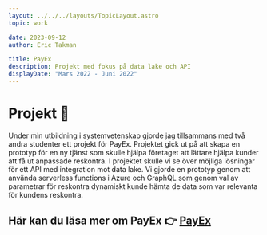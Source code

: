 ```yaml
---
layout: ../../../layouts/TopicLayout.astro
topic: work

date: 2023-09-12
author: Eric Takman

title: PayEx
description: Projekt med fokus på data lake och API
displayDate: "Mars 2022 - Juni 2022"
---
```


# Projekt 🚀

Under min utbildning i systemvetenskap gjorde jag tillsammans med två andra studenter ett projekt för PayEx. Projektet gick ut på att skapa en prototyp för en ny tjänst som skulle hjälpa företaget att lättare hjälpa kunder att få ut anpassade reskontra. I projektet skulle vi se över möjliga lösningar för ett API med integration mot data lake. Vi gjorde en prototyp genom att använda serverless functions i Azure och GraphQL som genom val av parametrar för reskontra dynamiskt kunde hämta de data som var relevanta för kundens reskontra.

<div class="pt-2"></div>

## Här kan du läsa mer om PayEx 👉 [PayEx](https://www.payex.se/)
